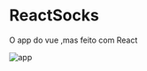 # ReactSocks
O app do vue ,mas feito com React




![app](https://user-images.githubusercontent.com/88283829/152093408-42935c9b-ca9d-4694-938a-580055b8412c.png)
